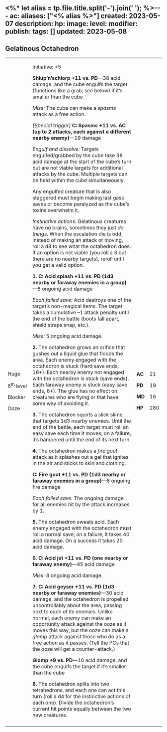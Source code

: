 <%* let alias = tp.file.title.split('-').join(' '); %>---
ac: 
aliases: ["<% alias %>"]
created: 2023-05-07
description: 
hp: 
image: 
level: 
modifier: 
publish: 
tags: []
updated: 2023-05-08
---

## Gelatinous Octahedron

<table>
<colgroup>
<col style="width: 16%" />
<col style="width: 71%" />
<col style="width: 5%" />
<col style="width: 6%" />
</colgroup>
<tbody>
<tr class="odd">
<td><p>Huge</p>
<p>6<sup>th</sup> level</p>
<p>Blocker</p>
<p>Ooze</p></td>
<td><p>Initiative: +5</p>
<p><strong>Shlup’n’schlorp +11 vs. PD</strong>—38 acid damage, and the
cube engulfs the target (functions like a grab; see below) if it’s
smaller than the cube</p>
<p><em>Miss:</em> The cube can make a <em>spasms</em> attack as a free
action.</p>
<p><em>[Special trigger]</em> <strong>C: Spasms +11 vs. AC (up to 2
attacks, each against a different nearby enemy)</strong>—19 damage</p>
<p><em>Engulf and dissolve:</em> Targets engulfed/grabbed by the cube
take 38 acid damage at the start of the cube’s turn but are not viable
targets for additional attacks by the cube. Multiple targets can be held
within the cube simultaneously.</p>
<p>Any engulfed creature that is also staggered must begin making last
gasp saves or become paralyzed as the cube’s toxins overwhelm it.</p>
<p><em>Instinctive actions:</em> Gelatinous creatures have no brains,
sometimes they just <em>do things</em>. When the escalation die is odd,
instead of making an attack or moving, roll a d8 to see what the
octahedron does. If an option is not viable (you roll a 3 but there are
no nearby targets), reroll until you get a valid option.</p>
<p><strong>1. C: Acid splash +11 vs. PD (1d3 nearby or faraway enemies
in a group)</strong>—8 ongoing acid damage</p>
<p><em>Each failed save:</em> Acid destroys one of the target’s
non-magical items. The target takes a cumulative –1 attack penalty until
the end of the battle (boots fall apart, shield straps snap, etc.).</p>
<p><em>Miss:</em> 5 ongoing acid damage.</p>
<p><strong>2.</strong> The octahedron grows an orifice that gushes out a
liquid glue that floods the area. Each enemy engaged with the octahedron
is stuck (hard save ends, 16+). Each nearby enemy not engaged with the
octahedron is stuck (save ends). Each faraway enemy is stuck (easy save
ends, 6+). The glue has no effect on creatures who are flying or that
have some way of avoiding it.</p>
<p><strong>3.</strong> The octahedron squirts a slick slime that targets
1d3 nearby enemies. Until the end of the battle, each target must roll
an easy save each time it moves; on a failure, it’s hampered until the
end of its next turn.</p>
<p><strong>4.</strong> The octahedron makes a <em>fire gout</em> attack
as it splashes out a gel that ignites in the air and sticks to skin and
clothing.</p>
<p><strong>C: Fire gout +11 vs. PD (1d3 nearby or faraway enemies in a
group)</strong>—8 ongoing fire damage</p>
<p><em>Each failed save:</em> The ongoing damage for all enemies hit by
the attack increases by 1.</p>
<p><strong>5.</strong> The octahedron sweats acid. Each enemy engaged
with the octahedron must roll a normal save; on a failure, it takes 40
acid damage. On a success it takes 20 acid damage.</p>
<p><strong>6. C: Acid jet +11 vs. PD (one nearby or faraway
enemy)</strong>—45 acid damage</p>
<p><em>Miss:</em> 8 ongoing acid damage.</p>
<p><strong>7. C: Acid geyser +11 vs. PD (1d3 nearby or faraway
enemies)</strong>—30 acid damage, and the octahedron is propelled
uncontrollably about the area, passing next to each of its enemies.
Unlike normal, each enemy can make an opportunity attack against the
ooze as it moves this way, but the ooze can make a <em>glomp</em> attack
against those who do as a free action as it passes. (Tell the PCs that
the ooze will get a counter-attack.)</p>
<p><strong>Glomp +9 vs. PD</strong>—10 acid damage, and the cube engulfs
the target if it’s smaller than the cube</p>
<p><strong>8.</strong> The octahedron splits into two tetrahedrons, and
each one can act this turn (roll a d4 for the instinctive actions of
each one). Divide the octahedron’s current hit points equally between
the two new creatures.</p></td>
<td><p><strong>AC</strong></p>
<p><strong>PD</strong></p>
<p><strong>MD</strong></p>
<p><strong>HP</strong></p></td>
<td><p>21</p>
<p>19</p>
<p>16</p>
<p>280</p></td>
</tr>
<tr class="even">
<td></td>
<td></td>
<td></td>
<td></td>
</tr>
</tbody>
</table>
